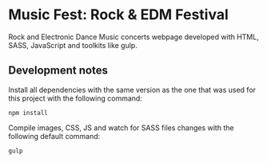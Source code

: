 # Music Fest: Rock & EDM Festival

Rock and Electronic Dance Music concerts webpage developed with HTML, SASS, JavaScript and toolkits like gulp.

## Development notes

Install all dependencies with the same version as the one that was used for this project with the following command:

``` npm install ```

Compile images, CSS, JS and watch for SASS files changes with the following default command:

``` gulp ```
